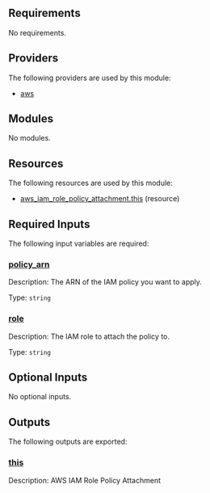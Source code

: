 <!-- BEGIN_TF_DOCS -->
## Requirements

No requirements.

## Providers

The following providers are used by this module:

- <a name="provider_aws"></a> [aws](#provider\_aws)

## Modules

No modules.

## Resources

The following resources are used by this module:

- [aws_iam_role_policy_attachment.this](https://registry.terraform.io/providers/hashicorp/aws/latest/docs/resources/iam_role_policy_attachment) (resource)

## Required Inputs

The following input variables are required:

### <a name="input_policy_arn"></a> [policy\_arn](#input\_policy\_arn)

Description: The ARN of the IAM policy you want to apply.

Type: `string`

### <a name="input_role"></a> [role](#input\_role)

Description: The IAM role to attach the policy to.

Type: `string`

## Optional Inputs

No optional inputs.

## Outputs

The following outputs are exported:

### <a name="output_this"></a> [this](#output\_this)

Description: AWS IAM Role Policy Attachment
<!-- END_TF_DOCS -->